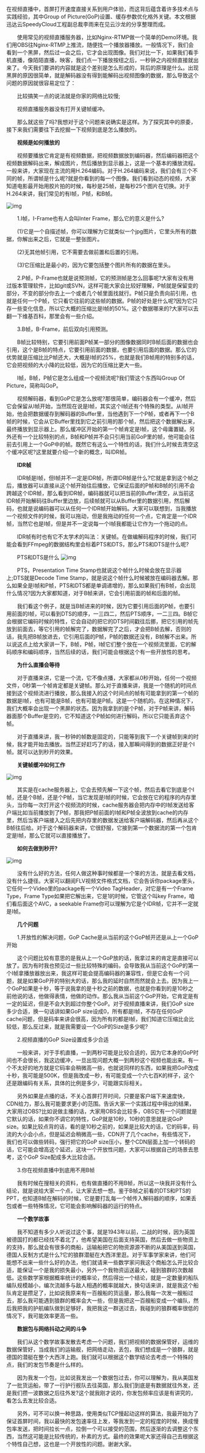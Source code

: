 在视频直播中，首屏打开速度直接关系到用户体验，而这背后蕴含着许多技术点与实践经验，其中Group of Picture(GoP)设置、缓存参数优化格外关键。本文根据迅达云SpeedyCloud工程副总裁李雨来在见云沙龙的分享整理而成。

　　使用常见的视频直播服务器，比如Nginx-RTMP做一个简单的Demo环境。我们用OBS往Nginx-RTMP上推流，随便找一个播放器播放。一般情况下，我们会看到一个黑屏，然后过一会之后，它才会出现图像。我们对比一下，如果我们看手机直播，像陌陌直播，映客，我们点一下播放按纽之后，一秒钟之内视频直接就出来了。今天我们要讲的内容就是这个差别是怎么形成的，背后的原理是什么。出现黑屏的原因很简单，就是解码器没有得到能解码出视频图像的数据，那么导致这个问题的原因就很容易定位了：

　　比较搞笑一点的说法就是你家的网络比较慢;

　　视频直播服务器没有打开关键帧缓冲。

　　那么就这些了吗?我想对于这个问题来说确实是这样。为了探究其中的原委，接下来我们需要往下去挖掘一下视频到底是怎么播放的。

　　**视频是如何播放的**

　　视频要播放它肯定是有视频数据，把视频数据放到编码器，然后编码器把这个视频数据解码出来，解成图片，然后播放到显示器上，这是一个基本的播放流程。一般来讲，大家现在主流的用H.264编码。对于H.264编码来说，我们会有三个不同的帧，所谓帧是什么呢?就是你看到的每一个图像。我们看到动态的视频，大家知道电影最开始用胶片拍的时候，每秒是25帧，是每秒25个图片在切换。对于H.264来讲，我们常见的有I帧，P帧，和B帧。

![img](imgs/20161024055100990.jpg)

　　1.I帧，I-Frame也有人会叫Inter Frame，那么它的意义是什么?

　　(1)它是一个自描述帧，你可以理解为它就类似一个jpg图片，它里头所有的数据，你解出来之后，它就是一整张图片。

　　(2)无其他帧引用，它不需要去做前置和后置的引用。

　　(3)它压缩比是最小的，因为它要包括整个图片所有的数据在里头。

　　2.P帧，P-Frame也就是说预测帧，它的预测帧是怎么回事呢?大家有没有用过版本管理软件，比如git或SVN，这样可能大家会比较好理解，P帧就是保留变的部分，不变的部分你去上一个或者几个帧里面找就行。P帧只是负责向前引用，也就是任何一个P帧，它只看它往前的这些帧的数据。P帧的好处是什么呢?因为它只存一些变化信息，所以它大概的压缩比是I帧的50%。这个数据哪来的?大家可以去翻一下维基百科，那里会有一些介绍。

　　3.B帧，B-Frame，前后双向引用预测。

　　B帧比较特别，它要引用前面P帧某一部分的图像数据同时B帧后面的数据也会引用，这个是B帧的特点，它要引用前面的数据，也要引用后面的数据。那么它的优势就是压缩比比P帧还大，大概是I帧的25%，也就是我们B帧用的特别多的话，它会把视频的大小降的比较低，因为它的压缩比更大一些。

　　I帧，B帧，P帧它是怎么组成一个视频流呢?我们管这个东西叫Group Of Picture，简称叫GoP。

　　视频解码器，看到GoP它是怎么放呢?那很简单，编码器会有一个缓冲，然后它会保留从I帧开始，当然现在说是I帧，其实这个I帧还有个特殊的类型。从I帧开始，他会把数据缓存到解码器的Buffer里，当他遇到下一个P帧，或者再下一个B帧的时候，它会从它Buffer里找到它之前引用的那个帧，然后把这个数据解出来，最终播放到显示器上。那么缓冲区开始的第一个帧肯定是I帧，这个毋庸置疑。另外还有一个比较特别的点，B帧和P帧并不会只引用当前GoP里的帧，他可能会往前去引用上一个GoP中的帧。既然它有这么一个特性的话，我们什么时候去清空这个缓冲区呢?这里就要介绍一个新的概念，叫IDR帧。

　　**IDR帧**

　　IDR帧是I帧，但I帧并不一定是IDR帧，所谓IDR帧是什么?它就是拿到这个帧之后，播放器可以直接从这个帧开始往后播放，它保证后面的P帧和B帧的引用不会跨越这个IDR帧，那么看到IDR帧，编码器就可以把当前的Buffer清空，从当前这IDR帧开始解码往Buffer里边放，后续帧就可以从Buffer里的数据引用，然后解码，也就是说编码器可以从任何一个IDR帧开始解码。大家可以联想到，当我播放一个视频文件的时候，我可以拖动，但是我拖动的任何一个点，它肯定是一个IDR帧，当然它也是I帧，但是并不一定说每一个I帧我都能让它作为一个拖动的点。

　　IDR帧有时也有它不太学术的叫法：关键帧。在做编解码程序的时候，我们可能会看到FFmpeg的数据结构里会标着PTS和DTS，那么PTS和DTS是什么呢?

　　PTS和DTS是什么
![img](imgs/20161024055150827.jpg)

 

　　PTS，Presentation Time Stamp也就说这个帧什么时候会放在显示器上;DTS就是Decode Time Stamp，就是说这个帧什么时候被放在编码器去解。那么如果全是I帧和P帧，PTS和DTS都是单调递增的，那么如果我们有B帧，会出现什么情况?因为大家都知道，对于B帧来讲，它会引用前面的帧和后面的帧。

　　我们看这个例子，就是当B帧进来的时候，因为它要引用后面的P帧，也要引用前面的I帧，可以看到DTS的顺序，一三四二，然后PTS顺序，一二三四。B帧它会根据它编码时候的特性，它会自动的把它的DTS时间戳往后挪，把它引用的帧先放到前面去，等它引用的帧解完了，数据解完了之后，才会把B帧去解，否则的话，我先把B帧放进去，它引用后面的P帧，P帧的数据还没有，B帧解不出来。所以说这点上给大家讲一下，B帧，P帧，I帧它们整个放在一个视频流里面，它的解码顺序和编码顺序，当然后续的话，我们可能会根据这个有一些开放性的思考。

　　**为什么直播会等待**

　　对于直播来讲，它是一个流，它不像点播，大家都从0秒开始，任何一个视频文件，0秒第一个帧肯定都是关键帧。那么对于直播来讲，我是一个随机的时间点接到这个视频流进行播放，那么我接入的这个时间点的帧有可能拿到的第一个帧的数据是I帧，也有可能是B帧，也有可能是P帧。这是一个随机的。在这种情况下，我们大概率会出现一个黑屏的状态。因为我拿到的是个P帧，对于P帧来讲，解码器面那个Buffer是空的，它不知道这个P帧如何进行解码，所以它只能丢弃这个帧。

　　对于直播来讲，我一秒钟的帧数是固定的，只能等到我下一个关键帧到来的时候，我才能开始去播放。当然正好赶巧了的话，接入那瞬间得到的数据正好是个I帧。就可以达到秒开的效果。

　　**关键帧缓冲如何工作**

![img](imgs/20161024055300293.jpg)

　　其实是在cache服务器上，它会去预先解一下这个帧，然后去看它到底是个I帧，还是个B帧，还是个P帧，当它发现是I帧的时候，它会放在它的程序的内存里头，当你每一次打开这个视频流的时候，cache服务器会把内存中的I帧发送给客户端比如当前播放到了P帧，那我把P帧前面的I帧和P帧全波放到cache的内存里，然后当客户端接入之后先把内存里的数据发送给客户端解码器，然后再从这个B帧往后给。对于这个解码器来讲，它很舒服，它接到第一个数据流的第一个包肯定是I帧，那么它就可以直接播放了。

　　**如何去做到秒开?**

![img](imgs/20161024055438571.jpg)

　　没有什么好的方法，任何人做这种事时候都是一个笨的方法，就是去看文档，没有什么捷径。大家可以翻阅FLV视频文件格式文档，它会告诉你package里头，它任何一个Video里的package有一个Video TagHeader，对它是有一个Frame Type，Frame Type如果把它解出来，它是1的时候，它管这个叫key Frame，咱们看后面这个AVC，a seekable Frame你可以理解为它是个IDR帧，它并不一定就是I帧。

　　**几个问题**

　　1.开放性的解决问题，GoP Cache是从当前的这个GoP帧开还是从上一个GoP开始

　　这个问题比较有意思的是我从上一个GoP放的话，我拿过来的肯定是直接可以放了。因为有时我也预见过一些比较特殊的编码，会导致我从当前这个GoP的第一个I帧拿播放器放出来，我这样可能会提高编码器的兼容性，但是它会有一个问题，就是如果GoP开的特别大的话，那么我的延时自然而然就会上去。因为我上一个GoP如果是十秒，等于说我拿的是十秒之前的数据，也就是你看到的是10秒之前他说的话，他做得表情，他做的动作。那么我从当前这个GoP开始，它肯定是有一定的延迟，但是不会大到超过你整个GoP。对于视频直播来讲，我们GoP size多少合适，换一句话讲如果GoP size设成0，所有都是I帧，不存在任何GoP cache问题，但是码率来讲会很高，因为所有的都是I帧，我们知道它压缩比会比较低，那么反过来，就是我需要设一个GoP的Size是多少呢?

　　2.视频直播的GoP Size设置成多少合适

　　一般来讲，对于手机直播，一到两秒可能是比较合适的，因为它本身的GoP时间也不会很长，我这边缓冲，一旦出现问题大概一到两秒这个视频也能出来。有一个不太好的地方就是它码率会稍微高一些，也就说同样的东西，如果我把GoP改成十秒，我可能是500K，但是我改成一秒，有可能变成一个六七百K的样子，这个还是跟编码有关系，具体的比例是多少，可能跟实际相关。

　　另外如果是点播的话，不关心首屏打开时间，只要是客户端下来速度快，CDN给力，那么我可能要求更小的范围。告诉大家一个实践过程中得出的结果，大家用过OBS?比如说做主播的话，大家用OBS会比较多，OBS它有一个问题就是它默认的话，如果你不调它的特性，GoP就是10秒，10秒的意思就是说GoP size。如果比较点背的话，看的是10秒之前的，如果是比较大的话，它的码率，码流的大小会小点，但是延迟会稍微高一些，CDN开了几个cache，有些情况下，我们也可以做些转码，强行把它的GoP size压小，整个CDN层面上加一个转码的话，它可能会增高这个延迟，这块一个开放性问题，大家可以根据自己的场景去思考，这个GoP Size配成多大比较合适。

　　3.你在视频直播中到底用不用B帧

　　我有时候在搜相关的资料，也有做直播的不用B帧，所以这一块我并没有什么结论，就是说给大家一个点，让大家去想一想。鉴于B帧之前看的DTS和PTS的PPT，也知道B帧在解码的时候，它是要打乱每一个帧传入解码器的顺序，如果丢包或者一些特殊情况，它可能会影响解码器的运行的特点。

　　**一个数学故事**

　　我不知道有多少人听说过这个事，就是1943年以前，二战的时候，因为英国被德国打的都已经找不着北了，他希望美国在后面支持英国，然后去做一些物资上的支持，那么就会有很多的商船，运输船把它的物资源源不断的从美国送到英国，德国人反制方式是什么?它的狼群潜艇在大西洋里逛。对于军事学家来讲，他们可能想不出来一些什么好的办法，他们就请来一些数学家问我这个商船怎么开比较合适，能保证一个是我的损失最小，另外一个我物资运送最大，碰到狼群的次数越低。这些数学家根据概率统计的概率论，然后得出一个结论，就是一定数量的船队编队规模越小，编次流越多与敌人相遇的概率就越大，换句话来讲，就是我这个船队肯定是攒足了，比如说我原来有一百艘船的货运量，那么我每一次发一艘船过去，那么我可能遇到狼群的概率会大一些，但是我把这一百艘船变成一个编队，然后我把我的护航编队做到足够好，我把我这一群送过去，我碰到的狼群概率很低的情况下，我可能效率更高一些。

　　**数据包与网络抖动之间的斗争**

　　我们从这个数学故事发散去考虑一个问题，我们把视频的数据保管好，运维的数据保管好，当成我们的运输舰，把网络走动，丢包，我们想成是一个狼群，就是德国的潜艇在整个大西洋上跑。我们就可以根据这个数学结论去考虑一个特殊的点，我们的发包节奏是什么样的。

　　因为我发一个包，比如说我发出一个数据包过去，你可以理解为，我从美国发了一批货运船，带了一行护行舰队去往英国，那么我们到底是有数据就往外发，还是我们攒一波数据之后往外发?这个就我刚才说的，你发包频率应该是有讲究的，看怎么去发比较合适。

　　另外，可不可以换一种思路，使用类似TCP慢起动这样的算法，我最开始为了保证首屏时间，我以最快的发包速率往上发，等我发到一定的程度的时候，换成慢包率发送，把时间拉长一点，拉倒一个可以接受的范围，然后逐渐的去调整这个东西，当然这可能是比较传统的，朴素的方式。最终的效果呢大家还得自己去根据这个特性自己想，这也是一个开放性的问题。谢谢大家。